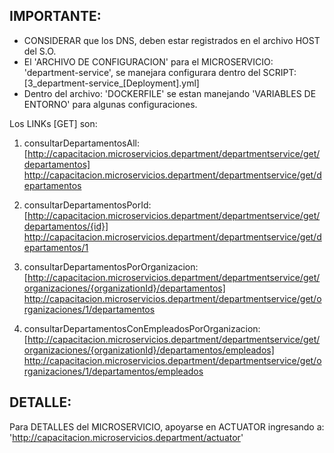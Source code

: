 

IMPORTANTE:
----------
- CONSIDERAR que los DNS, deben estar registrados en el archivo HOST del S.O. 
- El 'ARCHIVO DE CONFIGURACION' para el MICROSERVICIO: 'department-service', se manejara configurara dentro del SCRIPT: [3_department-service_[Deployment].yml] 
- Dentro del archivo: 'DOCKERFILE' se estan manejando 'VARIABLES DE ENTORNO' para algunas configuraciones.  


Los LINKs [GET] son:

1. consultarDepartamentosAll: [http://capacitacion.microservicios.department/departmentservice/get/departamentos]
   http://capacitacion.microservicios.department/departmentservice/get/departamentos

2. consultarDepartamentosPorId: [http://capacitacion.microservicios.department/departmentservice/get/departamentos/{id}]  
   http://capacitacion.microservicios.department/departmentservice/get/departamentos/1
   
3. consultarDepartamentosPorOrganizacion: [http://capacitacion.microservicios.department/departmentservice/get/organizaciones/{organizationId}/departamentos]   
   http://capacitacion.microservicios.department/departmentservice/get/organizaciones/1/departamentos

4. consultarDepartamentosConEmpleadosPorOrganizacion: [http://capacitacion.microservicios.department/departmentservice/get/organizaciones/{organizationId}/departamentos/empleados]   
   http://capacitacion.microservicios.department/departmentservice/get/organizaciones/1/departamentos/empleados 


DETALLE:
-------
 
Para DETALLES del MICROSERVICIO, apoyarse en ACTUATOR ingresando a: 'http://capacitacion.microservicios.department/actuator'

 